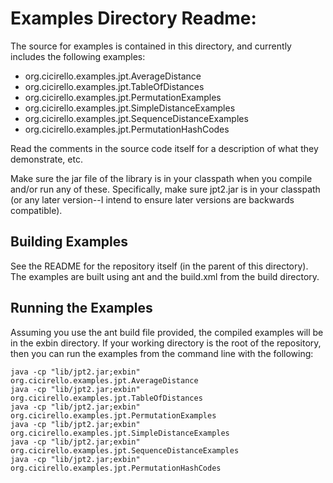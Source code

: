 # Examples Directory Readme:

The source for examples is contained in this directory, and
currently includes the following examples:

* org.cicirello.examples.jpt.AverageDistance
* org.cicirello.examples.jpt.TableOfDistances
* org.cicirello.examples.jpt.PermutationExamples
* org.cicirello.examples.jpt.SimpleDistanceExamples
* org.cicirello.examples.jpt.SequenceDistanceExamples
* org.cicirello.examples.jpt.PermutationHashCodes

Read the comments in the source code itself for a description of what they
demonstrate, etc.

Make sure the jar file of the library is in your classpath when
you compile and/or run any of these. Specifically, make sure jpt2.jar is in your
classpath (or any later version--I intend to ensure later versions
are backwards compatible).

## Building Examples

See the README for the repository itself (in the parent of this directory).
The examples are built using ant and the build.xml from the build directory.

## Running the Examples

Assuming you use the ant build file provided, the compiled examples will be
in the exbin directory.  If your working directory is the root
of the repository, then you can run the examples from the command line with the following:

```
java -cp "lib/jpt2.jar;exbin" org.cicirello.examples.jpt.AverageDistance
java -cp "lib/jpt2.jar;exbin" org.cicirello.examples.jpt.TableOfDistances
java -cp "lib/jpt2.jar;exbin" org.cicirello.examples.jpt.PermutationExamples
java -cp "lib/jpt2.jar;exbin" org.cicirello.examples.jpt.SimpleDistanceExamples
java -cp "lib/jpt2.jar;exbin" org.cicirello.examples.jpt.SequenceDistanceExamples
java -cp "lib/jpt2.jar;exbin" org.cicirello.examples.jpt.PermutationHashCodes
```
